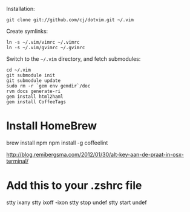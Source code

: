 Installation:

    git clone git://github.com/cj/dotvim.git ~/.vim

Create symlinks:

    ln -s ~/.vim/vimrc ~/.vimrc
    ln -s ~/.vim/gvimrc ~/.gvimrc

Switch to the `~/.vim` directory, and fetch submodules:

    cd ~/.vim
    git submodule init
    git submodule update
    sudo rm -r `gem env gemdir`/doc
    rvm docs generate-ri
    gem install html2haml
    gem install CoffeeTags

# Install HomeBrew
brew install npm
npm install -g coffeelint

http://blog.remibergsma.com/2012/01/30/alt-key-aan-de-praat-in-osx-terminal/

# Add this to your .zshrc file
stty ixany
stty ixoff -ixon
stty stop undef
stty start undef
